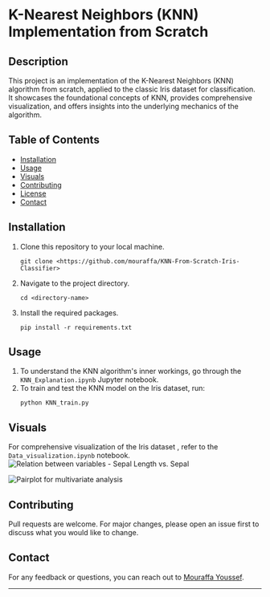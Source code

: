 # K-Nearest Neighbors (KNN) Implementation from Scratch

## Description

This project is an implementation of the K-Nearest Neighbors (KNN) algorithm from scratch, applied to the classic Iris dataset for classification. It showcases the foundational concepts of KNN, provides comprehensive visualization, and offers insights into the underlying mechanics of the algorithm.

## Table of Contents

- [Installation](#installation)
- [Usage](#usage)
- [Visuals](#visuals)
- [Contributing](#contributing)
- [License](#license)
- [Contact](#contact)

## Installation

1. Clone this repository to your local machine.
   ```
   git clone <https://github.com/mouraffa/KNN-From-Scratch-Iris-Classifier>
   ```
2. Navigate to the project directory.
   ```
   cd <directory-name>
   ```
3. Install the required packages.
   ```
   pip install -r requirements.txt
   ```

## Usage

1. To understand the KNN algorithm's inner workings, go through the `KNN_Explanation.ipynb` Jupyter notebook.
2. To train and test the KNN model on the Iris dataset, run:
   ```
   python KNN_train.py
   ```

## Visuals

For comprehensive visualization of the Iris dataset , refer to the `Data_visualization.ipynb` notebook. 
![Relation between variables - Sepal Length vs. Sepal](r1)

![Pairplot for multivariate analysis](/r2)

## Contributing

Pull requests are welcome. For major changes, please open an issue first to discuss what you would like to change.

## Contact

For any feedback or questions, you can reach out to [Mouraffa Youssef](mouraffayoussef@gmail.com).

---
